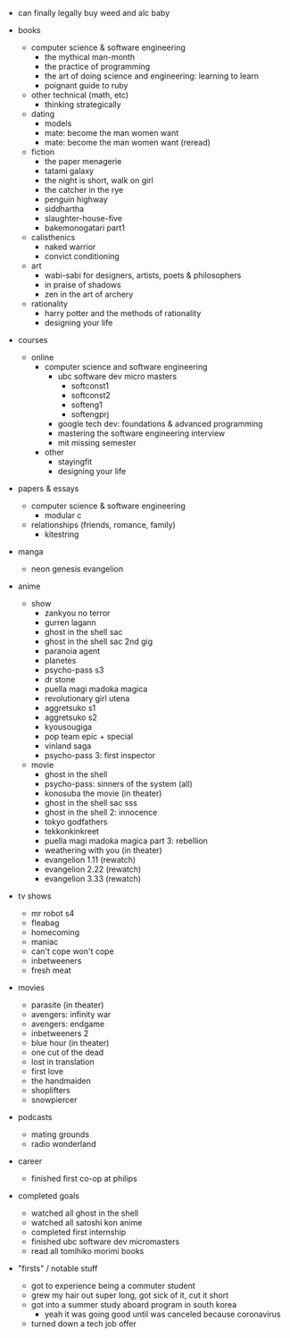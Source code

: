 - can finally legally buy weed and alc baby

- books
  - computer science & software engineering
    - the mythical man-month
    - the practice of programming
    - the art of doing science and engineering: learning to learn
    - poignant guide to ruby
  - other technical (math, etc)
    - thinking strategically
  - dating
    - models
    - mate: become the man women want
    - mate: become the man women want (reread)
  - fiction
    - the paper menagerie
    - tatami galaxy
    - the night is short, walk on girl
    - the catcher in the rye
    - penguin highway
    - siddhartha
    - slaughter-house-five
    - bakemonogatari part1
  - calisthenics
    - naked warrior
    - convict conditioning
  - art
    - wabi-sabi for designers, artists, poets & philosophers
    - in praise of shadows
    - zen in the art of archery
  - rationality
    - harry potter and the methods of rationality
    - designing your life
    
- courses
  - online
    - computer science and software engineering
      - ubc software dev micro masters
        - softconst1
        - softconst2
        - softeng1
        - softengprj
      - google tech dev: foundations & advanced programming
      - mastering the software engineering interview
      - mit missing semester
    - other
      - stayingfit
      - designing your life
      
- papers & essays 
  - computer science & software engineering
    - modular c
  - relationships (friends, romance, family)
    - kitestring
    
- manga
  - neon genesis evangelion

- anime
  - show
    - zankyou no terror
    - gurren lagann
    - ghost in the shell sac
    - ghost in the shell sac 2nd gig
    - paranoia agent
    - planetes
    - psycho-pass s3
    - dr stone
    - puella magi madoka magica
    - revolutionary girl utena
    - aggretsuko s1
    - aggretsuko s2
    - kyousougiga
    - pop team epic + special  
    - vinland saga  
    - psycho-pass 3: first inspector
  - movie
    - ghost in the shell
    - psycho-pass: sinners of the system (all)
    - konosuba the movie (in theater)
    - ghost in the shell sac sss
    - ghost in the shell 2: innocence
    - tokyo godfathers
    - tekkonkinkreet
    - puella magi madoka magica part 3: rebellion
    - weathering with you (in theater)
    - evangelion 1.11 (rewatch)
    - evangelion 2.22 (rewatch)
    - evangelion 3.33 (rewatch)
    
- tv shows
  - mr robot s4
  - fleabag
  - homecoming
  - maniac
  - can't cope won't cope
  - inbetweeners
  - fresh meat

- movies
  - parasite (in theater)
  - avengers: infinity war
  - avengers: endgame
  - inbetweeners 2
  - blue hour (in theater)
  - one cut of the dead
  - lost in translation
  - first love
  - the handmaiden
  - shoplifters
  - snowpiercer
  
- podcasts
  - mating grounds
  - radio wonderland
  
- career
  - finished first co-op at philips
  
- completed goals
  - watched all ghost in the shell
  - watched all satoshi kon anime
  - completed first internship
  - finished ubc software dev micromasters
  - read all tomihiko morimi books
  
- "firsts" / notable stuff
  - got to experience being a commuter student
  - grew my hair out super long, got sick of it, cut it short
  - got into a summer study aboard program in south korea
    - yeah it was going good until was canceled because coronavirus
  - turned down a tech job offer
